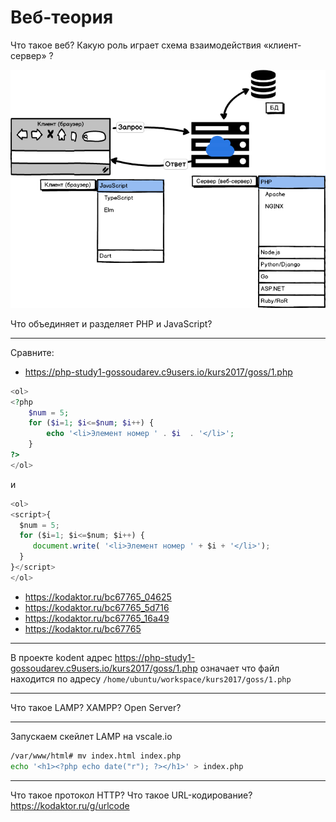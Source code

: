 # Веб-теория

Что такое веб? Какую роль играет схема взаимодействия «клиент-сервер» ?

![alt scheme](images/web.png "Начало работы")



Что объединяет и разделяет PHP и JavaScript?

---

Сравните:
- https://php-study1-gossoudarev.c9users.io/kurs2017/goss/1.php

```PHP
<ol>
<?php
    $num = 5;
    for ($i=1; $i<=$num; $i++) {
        echo '<li>Элемент номер ' . $i  . '</li>';
    }
?>
</ol>
```
и
```JavaScript
<ol>
<script>{
  $num = 5;
  for ($i=1; $i<=$num; $i++) {
     document.write( '<li>Элемент номер ' + $i + '</li>');                   
  }
}</script>
</ol> 
```

- https://kodaktor.ru/bc67765_04625
- https://kodaktor.ru/bc67765_5d716
- https://kodaktor.ru/bc67765_16a49
- https://kodaktor.ru/bc67765

---
В проекте kodent адрес https://php-study1-gossoudarev.c9users.io/kurs2017/goss/1.php означает что файл находится по адресу `/home/ubuntu/workspace/kurs2017/goss/1.php`

---

Что такое LAMP? XAMPP? Open Server?

---

Запускаем скейлет LAMP на vscale.io

```bash
/var/www/html# mv index.html index.php
echo '<h1><?php echo date("r"); ?></h1>' > index.php
```


---

Что такое протокол HTTP? Что такое URL-кодирование? https://kodaktor.ru/g/urlcode 


